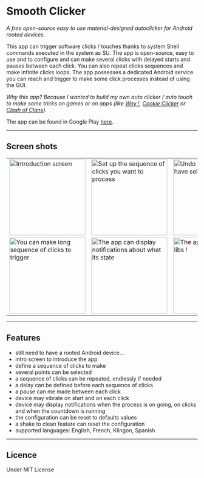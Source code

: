 # Smooth Clicker
_A free open-source easy to use material-designed autoclicker for Android rooted devices._

This app can trigger software clicks / touches thanks to system Shell commands executed in the system as SU.
The app is open-source, easy to use and to configure and can make several clicks with delayed starts and pauses between each click.
You can also repeat clicks sequences and make infinite clicks loops.
The app possesses a dedicated Android service you can reach and trigger to make some click processes instead of using the GUI.

_Why this app? Because I wanted to build my own auto clicker / auto touch to make some tricks on games or on apps (like <a href="https://play.google.com/store/apps/details?id=com.mlt.woy&hl=fr">Woy !</a>, <a href="http://orteil.dashnet.org/cookieclicker/">Cookie Clicker</a> or <a href="https://play.google.com/store/apps/details?id=com.supercell.clashofclans&">Clash of Clans</a>)._

The app can be found in Google Play <a href="https://play.google.com/store/apps/details?id=pylapp.smoothclicker.android">here</a>.


***
## Screen shots
<table>
<tr>
<td>
<img src="https://github.com/pylapp/SmoothClicker/blob/master/app/dev/misc/ui_v1.9.0/intro_1_en.png" alt="Introduction screen" title="Welcome to Smooth Clicker guys!" width="200">
</td>
<td>
<img src="https://github.com/pylapp/SmoothClicker/blob/master/app/dev/misc/ui_v1.9.0/main_screen_en.png" alt="Set up the sequence of clicks you want to process" title="Set up the sequence of clicks you want to process" width="200">
</td>
<td>
<img src="https://github.com/pylapp/SmoothClicker/blob/master/app/dev/misc/ui_v1.9.0/select_multipoint_3_en.png" alt="Undo the click you have selected" title="Undo the click you have selected" width="200">
</td>
</tr>
<tr>
<td>
<img src="https://github.com/pylapp/SmoothClicker/blob/master/app/dev/misc/ui_v1.9.0/select_multipoint_2_en.png" alt="You can make long sequence of clicks to trigger" title="You can make long sequence of clicks to trigger" width="200">
</td>
<td>
<img src="https://github.com/pylapp/SmoothClicker/blob/master/app/dev/misc/ui_v1.9.0/notifications_on_going_en.png" alt="The app can display notifications about what its state" title="The app can display notifications about what it is doing" width="200">
</td>
<td>
<img src="https://github.com/pylapp/SmoothClicker/blob/master/app/dev/misc/ui_v1.9.0/credits_en.png" alt="The app uses thir party libs !" title="The app uses third party libs !" width="200">
</td>
</tr>
</table>


***
## Features
* still need to have a rooted Android device...
* intro screen to introduce the app
* define a sequence of clicks to make
* several points can be selected
* a sequence of clicks can be repeated, endlessly if needed
* a delay can be defined before each sequence of clicks
* a pause can me made between each click
* device may vibrate on start and on each click
* device may display notifications when the process is on going, on clicks and when the countdown is running
* the configuration can be reset to defaults values
* a shake to clean feature can reset the configuration
* supported languages: English, French, Klingon, Spanish

***
## Licence
Under MIT License
